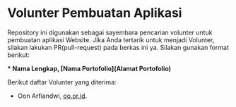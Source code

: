 # Volunter Pembuatan Aplikasi
Repository ini digunakan sebagai sayembara pencarian volunter untuk pembuatan aplikasi Website. Jika Anda tertarik untuk menjadi Volunter, silakan lakukan PR(pull-request) pada berkas ini ya. Silakan gunakan format berikut:

**\* Nama Lengkap, [Nama Portofolio](Alamat Portofolio)**

Berikut daftar Volunter yang diterima:
* Oon Arfiandwi, [oo.or.id](https://oo.or.id).
